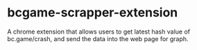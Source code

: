 # bcgame-scrapper-extension

A chrome extension that allows users to get latest hash value of bc.game/crash, and send the data into the web page for graph.
